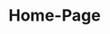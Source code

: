 # Home-Page
<!DOCTYPE html>
<html lang="en">
<head>
    <meta charset="UTF-8">
    <meta name="viewport" content="width=device-width, initial-scale=1.0">
    <title>Home Page</title>
    <style>
    
        body {
            font-family: Helvetica, sans-serif;
            margin: 0;
            padding: 0;
            box-sizing: border-box;
            background-image: url(image.jpg);
            background-size: cover;
            background-position: center;
            background-attachment: fixed;
            color: rgb(red, green, blue);
        }

        header {
            background-color: #ff3363;
            color: white;
            text-align: center;
            padding: 1em;
        }

        nav {
            background-color: #33d1ff;
            color: white;
            padding: 0.5em;
        }

        nav a {
            color: white;
            text-decoration: none;
            padding: 0.5em 1em;
            margin: 0 1em;
        }

        main {
            padding: 2em;
        }

        footer {
            background-color: #ff3363;
            color: white;
            text-align: center;
            padding: 1em;
            position: absolute;
            bottom: 0;
            width: 100%;
        }

        
    </style>
</head>
<body>

    <header>
        <h1>Creative Minds</h1>
    </header>

    <nav>
        <a href="#">Home</a>
        <a href="#">About</a>
        <a href="#">Contact</a>
    </nav>
<!--the art content will displayed under the navigation bar and heading-->
<!--the website will also include a background image displayed on all three pages.-->
<!--each page might have a different background image-->
    <main>
        <h1>Start Your Creative Art Path</h1> <!--going to try to make the header be centered on the page -->
        <p>Art Content Here</p> <!--going to display images and text here-->

    </main>

    <footer>
        Creative Minds.
    </footer>

</body>
</html>
